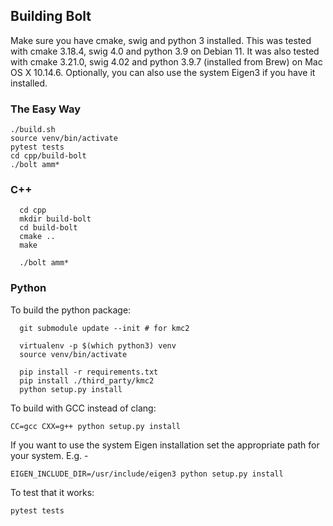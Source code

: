 
## Building Bolt

Make sure you have cmake, swig and python 3 installed.  This was
tested with cmake 3.18.4, swig 4.0 and python 3.9 on Debian 11. It was
also tested with cmake 3.21.0, swig 4.02 and python 3.9.7 (installed
from Brew) on Mac OS X 10.14.6. Optionally, you can also use the
system Eigen3 if you have it installed.

### The Easy Way

```
./build.sh
source venv/bin/activate
pytest tests
cd cpp/build-bolt
./bolt amm*
```


### C++

```
  cd cpp
  mkdir build-bolt
  cd build-bolt
  cmake ..
  make

  ./bolt amm*
```

### Python

To build the python package:

```
  git submodule update --init # for kmc2
  
  virtualenv -p $(which python3) venv
  source venv/bin/activate

  pip install -r requirements.txt
  pip install ./third_party/kmc2
  python setup.py install
```
  
To build with GCC instead of clang:

  `CC=gcc CXX=g++ python setup.py install`
   
If you want to use the system Eigen installation set the appropriate path for your system. E.g. -

  `EIGEN_INCLUDE_DIR=/usr/include/eigen3 python setup.py install`

To test that it works:

  `pytest tests`
